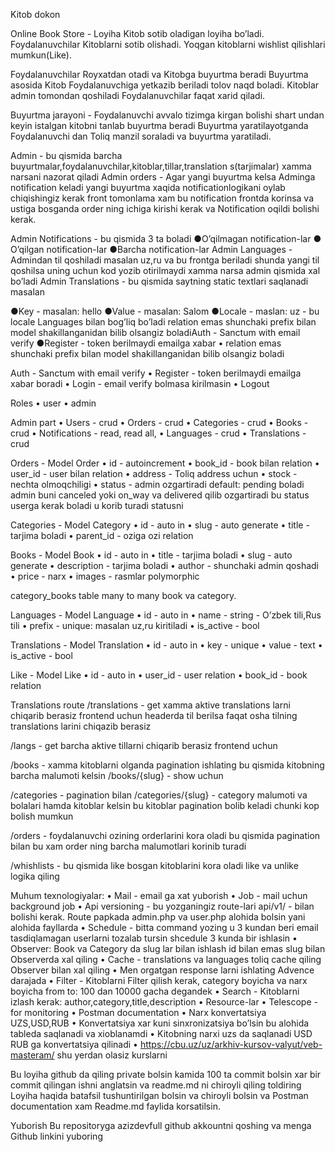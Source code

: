Kitob dokon  

Online Book Store - Loyiha Kitob sotib oladigan
loyiha bo’ladi. Foydalanuvchilar Kitoblarni sotib
olishadi. Yoqgan kitoblarni wishlist qilishlari
mumkun(Like).


Foydalanuvchilar Royxatdan otadi va Kitobga
buyurtma beradi Buyurtma asosida Kitob
Foydalanuvchiga yetkazib beriladi tolov naqd boladi.
Kitoblar admin tomondan qoshiladi Foydalanuvchilar
faqat xarid qiladi.

Buyurtma jarayoni - Foydalanuvchi avvalo tizimga
kirgan bolishi shart undan keyin istalgan kitobni
tanlab buyurtma beradi Buyurtma yaratilayotganda
Foydalanuvchi dan Toliq manzil soraladi va
buyurtma yaratiladi.

Admin - bu qismida barcha
buyurtmalar,foydalanuvchilar,kitoblar,tillar,translation
s(tarjimalar) xamma narsani nazorat qiladi
Admin orders - Agar yangi buyurtma kelsa Adminga
notification keladi yangi buyurtma xaqida notificationlogikani oylab chiqishingiz kerak front tomonlama
xam bu notification frontda korinsa va ustiga
bosganda order ning ichiga kirishi kerak va
Notification oqildi bolishi kerak.

Admin Notifications - bu qismida 3 ta boladi
●​O’qilmagan notification-lar
●​O’qilgan notification-lar
●​Barcha notification-lar
Admin Languages - Admindan til qoshiladi masalan
uz,ru va bu frontga beriladi shunda yangi til qoshilsa
uning uchun kod yozib otirilmaydi xamma narsa
admin qismida xal bo’ladi
Admin Translations - bu qismida saytning static
textlari saqlanadi masalan

●​Key - masalan: hello
●​Value - masalan: Salom
●​Locale - maslan: uz - bu locale Languages bilan
bog’liq bo’ladi relation emas shunchaki prefix
bilan model shakillanganidan bilib olsangiz
boladiAuth - Sanctum with email verify
●​Register - token berilmaydi emailga xabar
    • relation emas shunchaki prefix bilan model shakillanganidan bilib olsangiz boladi




Auth - Sanctum with email verify
    • Register - token berilmaydi emailga xabar boradi
    • Login - email verify bolmasa kirilmasin
    • Logout

Roles
    • user
    • admin
    

Admin part
    • Users - crud
    • Orders - crud 
    • Categories - crud
    • Books - crud
    • Notifications - read, read all,
    • Languages - crud
    • Translations - crud

Orders - Model Order
    • id - autoincrement
    • book_id - book bilan relation
    • user_id - user bilan relation
    • address - Toliq address uchun
    • stock - nechta olmoqchiligi
    • status - admin ozgartiradi default: pending boladi admin buni canceled yoki on_way va delivered qilib ozgartiradi bu status userga kerak boladi u korib turadi statusni

Categories - Model Category
    • id - auto in
    • slug - auto generate
    • title - tarjima boladi
    • parent_id - oziga ozi relation 

Books - Model Book
    • id - auto in
    • title - tarjima boladi
    • slug - auto generate
    • description - tarjima boladi 
    • author - shunchaki admin qoshadi 
    • price - narx 
    • images - rasmlar polymorphic

category_books table many to many book va category.

Languages - Model Language
    • id - auto in
    • name - string - O’zbek tili,Rus tili
    • prefix - unique: masalan uz,ru kiritiladi
    • is_active - bool

Translations - Model Translation
    • id - auto in
    • key - unique
    • value - text
    • is_active - bool

Like - Model Like
    • id - auto in
    • user_id - user relation
    • book_id - book relation

Translations route
/translations - get xamma aktive translations larni chiqarib berasiz frontend uchun headerda til berilsa faqat osha tilning translations larini chiqazib berasiz

/langs - get barcha aktive tillarni chiqarib berasiz frontend uchun

/books - xamma kitoblarni olganda pagination ishlating bu qismida kitobning barcha malumoti kelsin
/books/{slug} - show uchun

/categories - pagination bilan
/categories/{slug} - category malumoti va bolalari hamda kitoblar kelsin bu kitoblar pagination bolib keladi chunki kop bolish mumkun

/orders - foydalanuvchi ozining orderlarini kora oladi bu qismida pagination bilan bu xam order ning barcha malumotlari korinib turadi

/whishlists - bu qismida like bosgan kitoblarini kora oladi like va unlike logika qiling




Muhum texnologiyalar:
    • Mail - email ga xat yuborish 
    • Job - mail uchun background job
    • Api versioning - bu yozganingiz route-lari api/v1/ - bilan bolishi kerak. Route papkada admin.php va user.php alohida bolsin yani alohida fayllarda
    • Schedule - bitta command yozing u 3 kundan beri email tasdiqlamagan userlarni tozalab tursin shcedule 3 kunda bir ishlasin
    • Observer: Book va Category da slug lar bilan ishlash id bilan emas slug bilan Observerda xal qiling
    • Cache - translations va languages toliq cache qiling Observer bilan xal qiling
    • Men orgatgan response larni ishlating Advence darajada
    • Filter - Kitoblarni Filter qilish kerak, category boyicha va narx boyicha from to: 100 dan 10000 gacha degandek
    • Search - Kitoblarni izlash kerak: author,category,title,description
    • Resource-lar
    • Telescope - for monitoring
    • Postman documentation
    • Narx konvertatsiya UZS,USD,RUB
    • Konvertatsiya xar kuni sinxronizatsiya bo’lsin bu alohida tableda saqlanadi va xioblanamdi
    • Kitobning narxi uzs da saqlanadi USD RUB ga konvertatsiya qilinadi
    • https://cbu.uz/uz/arkhiv-kursov-valyut/veb-masteram/ shu yerdan olasiz kurslarni


Bu loyiha github da qiling private bolsin kamida 100 ta commit bolsin xar bir commit qilingan ishni anglatsin va readme.md ni chiroyli qiling toldiring Loyiha haqida batafsil tushuntirilgan bolsin va chiroyli bolsin va Postman documentation xam Readme.md faylida korsatilsin.


Yuborish Bu repositoryga azizdevfull github akkountni qoshing va menga Github linkini yuboring



